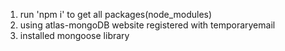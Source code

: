 1. run 'npm i' to get all packages(node_modules)
2. using atlas-mongoDB website registered with temporaryemail
3. installed mongoose library
